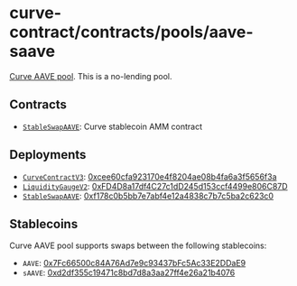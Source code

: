 # curve-contract/contracts/pools/aave-saave

[Curve AAVE pool](https://www.curve.fi/aave-saave). This is a no-lending pool.

## Contracts

* [`StableSwapAAVE`](StableSwapAAVE.vy): Curve stablecoin AMM contract

## Deployments

* [`CurveContractV3`](../../tokens/CurveTokenV3.vy): [0xcee60cfa923170e4f8204ae08b4fa6a3f5656f3a](https://etherscan.io/address/0xcee60cfa923170e4f8204ae08b4fa6a3f5656f3a)
* [`LiquidityGaugeV2`](https://github.com/curvefi/curve-dao-contracts/blob/master/contracts/gauges/LiquidityGaugeV2.vy): [0xFD4D8a17df4C27c1dD245d153ccf4499e806C87D](https://etherscan.io/address/0xFD4D8a17df4C27c1dD245d153ccf4499e806C87D)
* [`StableSwapAAVE`](StableSwapAAVE.vy): [0xf178c0b5bb7e7abf4e12a4838c7b7c5ba2c623c0](https://etherscan.io/address/0xf178c0b5bb7e7abf4e12a4838c7b7c5ba2c623c0)

## Stablecoins

Curve AAVE pool supports swaps between the following stablecoins:

* `AAVE`: [0x7Fc66500c84A76Ad7e9c93437bFc5Ac33E2DDaE9](https://etherscan.io/token/0x7Fc66500c84A76Ad7e9c93437bFc5Ac33E2DDaE9)
* `sAAVE`: [0xd2df355c19471c8bd7d8a3aa27ff4e26a21b4076](https://etherscan.io/token/0xd2df355c19471c8bd7d8a3aa27ff4e26a21b4076)
